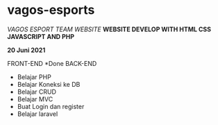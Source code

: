# vagos-esports
*VAGOS ESPORT TEAM WEBSITE*
**WEBSITE DEVELOP WITH HTML CSS JAVASCRIPT AND PHP**


**20 Juni 2021**  

FRONT-END
  *Done
BACK-END
  * Belajar PHP
  * Belajar Koneksi ke DB
  * Belajar CRUD
  * Belajar MVC
  * Buat Login dan register
  * Belajar laravel
